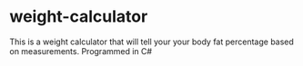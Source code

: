 # weight-calculator
This is a weight calculator that will tell your your body fat percentage based on measurements. Programmed in C#
